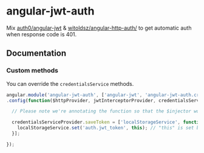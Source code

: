 # angular-jwt-auth
Mix [auth0/angular-jwt](https://github.com/auth0/angular-jwt) & [witoldsz/angular-http-auth/](https://github.com/witoldsz/angular-http-auth/) to get automatic auth when response code is 401.

## Documentation

### Custom methods

You can override the `credentialsService` methods.

```js
angular.module('angular-jwt-auth', ['angular-jwt', 'angular-jwt-auth.credentials'])
.config(function($httpProvider, jwtInterceptorProvider, credentialsServiceProvider) {

  // Please note we're annotating the function so that the $injector works when the file is minified

  credentialsServiceProvider.saveToken = ['localStorageService', function(localStorageService) {
    localStorageService.set('auth.jwt_token', this); // "this" is set by $injector, https://docs.angularjs.org/api/auto/service/$injector
  }];

});
```
